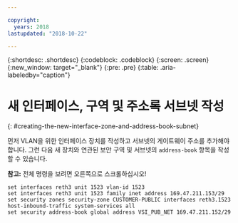 ```yaml
---

copyright:
  years: 2018
lastupdated: "2018-10-22"

---
```


{:shortdesc: .shortdesc}
{:codeblock: .codeblock}
{:screen: .screen}
{:new_window: target="_blank"}
{:pre: .pre}
{:table: .aria-labeledby="caption"}

# 새 인터페이스, 구역 및 주소록 서브넷 작성
{: #creating-the-new-interface-zone-and-address-book-subnet}

먼저 VLAN을 위한 인터페이스 장치를 작성하고 서브넷의 게이트웨이 주소를 추가해야 합니다. 그런 다음 새 장치와 연관된 보안 구역 및 서브넷의 `address-book` 항목을 작성할 수 있습니다.  

**참고:** 전체 명령을 보려면 오른쪽으로 스크롤하십시오!

```
set interfaces reth3 unit 1523 vlan-id 1523
set interfaces reth3 unit 1523 family inet address 169.47.211.153/29
set security zones security-zone CUSTOMER-PUBLIC interfaces reth3.1523 host-inbound-traffic system-services all
set security address-book global address VSI_PUB_NET 169.47.211.152/29
```
